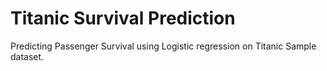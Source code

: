 # Titanic Survival Prediction

Predicting Passenger Survival using Logistic regression on Titanic Sample dataset.
